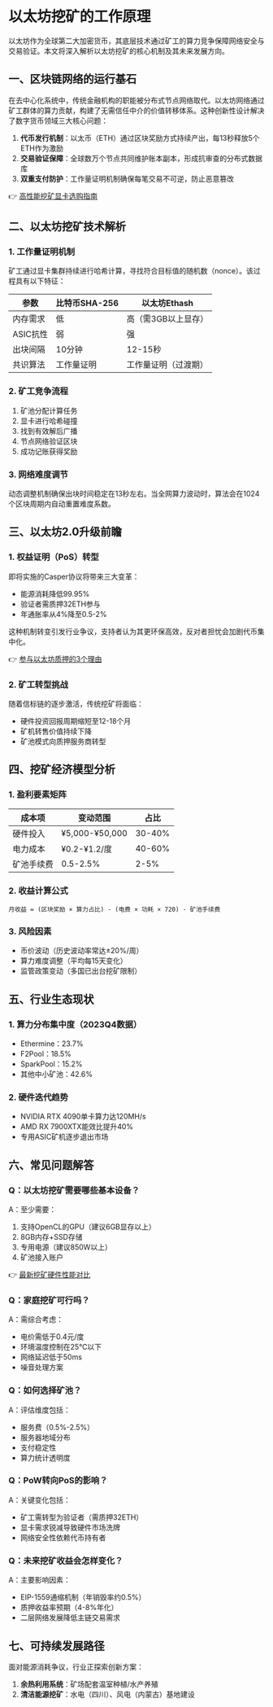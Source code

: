 # 以太坊挖矿的工作原理

以太坊作为全球第二大加密货币，其底层技术通过矿工的算力竞争保障网络安全与交易验证。本文将深入解析以太坊挖矿的核心机制及其未来发展方向。

## 一、区块链网络的运行基石

在去中心化系统中，传统金融机构的职能被分布式节点网络取代。以太坊网络通过矿工群体的算力贡献，构建了无需信任中介的价值转移体系。这种创新性设计解决了数字货币领域三大核心问题：

1. **代币发行机制**：以太币（ETH）通过区块奖励方式持续产出，每13秒释放5个ETH作为激励
2. **交易验证保障**：全球数万个节点共同维护账本副本，形成抗审查的分布式数据库
3. **双重支付防护**：工作量证明机制确保每笔交易不可逆，防止恶意篡改

👉 [高性能挖矿显卡选购指南](https://bit.ly/okx_welcome)

## 二、以太坊挖矿技术解析

### 1. 工作量证明机制
矿工通过显卡集群持续进行哈希计算，寻找符合目标值的随机数（nonce）。该过程具有以下特征：

| 参数          | 比特币SHA-256 | 以太坊Ethash |
|---------------|----------------|--------------|
| 内存需求      | 低             | 高（需3GB以上显存） |
| ASIC抗性      | 弱             | 强           |
| 出块间隔      | 10分钟         | 12-15秒      |
| 共识算法      | 工作量证明     | 工作量证明（过渡期）|

### 2. 矿工竞争流程
1. 矿池分配计算任务
2. 显卡进行哈希碰撞
3. 找到有效解后广播
4. 节点网络验证区块
5. 成功记账获得奖励

### 3. 网络难度调节
动态调整机制确保出块时间稳定在13秒左右。当全网算力波动时，算法会在1024个区块周期内自动重置难度系数。

## 三、以太坊2.0升级前瞻

### 1. 权益证明（PoS）转型
即将实施的Casper协议将带来三大变革：

- 能源消耗降低99.95%
- 验证者需质押32ETH参与
- 年通胀率从4%降至0.5-2%

这种机制转变引发行业争议，支持者认为其更环保高效，反对者担忧会加剧代币集中化。

👉 [参与以太坊质押的3个理由](https://bit.ly/okx_welcome)

### 2. 矿工转型挑战
随着信标链的逐步激活，传统挖矿将面临：

- 硬件投资回报周期缩短至12-18个月
- 矿机转售价值持续下降
- 矿池模式向质押服务商转型

## 四、挖矿经济模型分析

### 1. 盈利要素矩阵

| 成本项       | 变动范围       | 占比   |
|--------------|----------------|--------|
| 硬件投入     | ¥5,000-¥50,000 | 30-40% |
| 电力成本     | ¥0.2-¥1.2/度   | 40-60% |
| 矿池手续费   | 0.5-2.5%       | 2-5%   |

### 2. 收益计算公式
```
月收益 = (区块奖励 × 算力占比) - (电费 × 功耗 × 720) - 矿池手续费
```

### 3. 风险因素
- 币价波动（历史波动率常达±20%/周）
- 算力难度调整（平均每15天变化）
- 监管政策变动（多国已出台挖矿限制）

## 五、行业生态现状

### 1. 算力分布集中度（2023Q4数据）
- Ethermine：23.7%
- F2Pool：18.5%
- SparkPool：15.2%
- 其他中小矿池：42.6%

### 2. 硬件迭代趋势
- NVIDIA RTX 4090单卡算力达120MH/s
- AMD RX 7900XTX能效比提升40%
- 专用ASIC矿机逐步退出市场

## 六、常见问题解答

### Q：以太坊挖矿需要哪些基本设备？
A：至少需要：
1. 支持OpenCL的GPU（建议6GB显存以上）
2. 8GB内存+SSD存储
3. 专用电源（建议850W以上）
4. 矿池接入账户

👉 [最新挖矿硬件性能对比](https://bit.ly/okx_welcome)

### Q：家庭挖矿可行吗？
A：需综合考虑：
- 电价需低于0.4元/度
- 环境温度控制在25℃以下
- 网络延迟低于50ms
- 噪音处理方案

### Q：如何选择矿池？
A：评估维度包括：
- 服务费（0.5%-2.5%）
- 服务器地域分布
- 支付稳定性
- 算力统计透明度

### Q：PoW转向PoS的影响？
A：关键变化包括：
- 矿工需转型为验证者（需质押32ETH）
- 显卡需求锐减导致硬件市场洗牌
- 网络安全性依赖代币持有者

### Q：未来挖矿收益会怎样变化？
A：主要影响因素：
- EIP-1559通缩机制（年销毁率约0.5%）
- 质押收益率预期（4-8%年化）
- 二层网络发展降低主链交易需求

## 七、可持续发展路径

面对能源消耗争议，行业正探索创新方案：

1. **余热利用系统**：矿场配套温室种植/水产养殖
2. **清洁能源挖矿**：水电（四川）、风电（内蒙古）基地建设